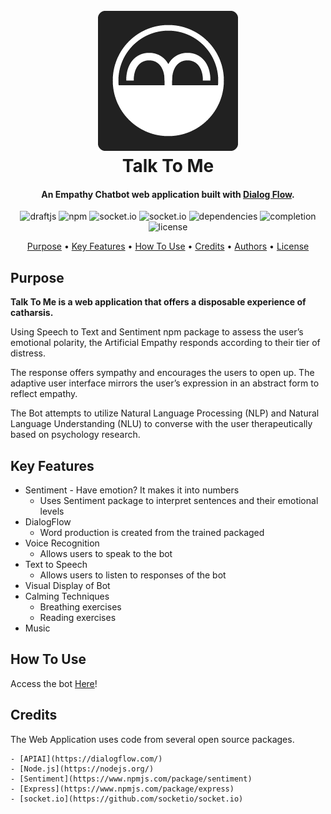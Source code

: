 
<h1 align="center">
  <br>
  <a href="https://github.com/fxm84625/Talk-To-Me"><img src="/docs/images/Logo224.png" alt="TalkToMe"></a>
  <br>
  Talk To Me
  <br>
</h1>
<h4 align="center">An Empathy Chatbot web application built with <a href="https://dialogflow.com/" target="blank">Dialog Flow</a>.</h4>

<p align="center">
  <img src="https://img.shields.io/badge/apiai-v4.0.3-blue.svg"
       alt="draftjs">
  <img src="https://img.shields.io/badge/npm-v5.6.0-blue.svg"
       alt="npm">
  <img src="https://img.shields.io/badge/socket.io-v2.0.4-blue.svg"
      alt="socket.io">
  <img src="https://img.shields.io/badge/sentiment-v4.2.0-blue.svg"
      alt="socket.io">
  <img src="https://img.shields.io/badge/dependencies-up%20to%20date-brightgreen.svg"
       alt="dependencies">
  <img src="https://img.shields.io/badge/completion-70%25-orange.svg"
      alt="completion">
  <img src="https://img.shields.io/badge/license-MIT-blue.svg"
       alt="license">
</p>


<p align="center">
  <a href="#purpose">Purpose</a> •
  <a href="#key-features">Key Features</a> •
  <a href="#how-to-use">How To Use</a> •
  <a href="#credits">Credits</a> •
  <a href="#authors">Authors</a> •
  <a href="#license">License</a>
</p>
<!-- Used Sentiment package-->

## Purpose

__Talk To Me is a web application that offers a disposable experience of catharsis.__

Using Speech to Text and Sentiment npm package to assess the user’s emotional polarity, the Artificial Empathy responds according to their tier of distress.

The response offers sympathy and encourages the users to open up. The adaptive user interface mirrors the user’s expression in an abstract form to reflect empathy.

The Bot attempts to utilize Natural Language Processing (NLP) and Natural Language Understanding (NLU)
to converse with the user therapeutically based on psychology research.

## Key Features
* Sentiment - Have emotion? It makes it into numbers
    - Uses Sentiment package to interpret sentences and their emotional levels
* DialogFlow
    - Word production is created from the trained packaged
* Voice Recognition
    - Allows users to speak to the bot
* Text to Speech
    - Allows users to listen to responses of the bot
* Visual Display of Bot
* Calming Techniques
    - Breathing exercises
    - Reading exercises
* Music

## How To Use

Access the bot <a href="aitalktome.herokuapp.com" target="blank">Here</a>!

## Credits

The Web Application uses code from several open source packages.

    - [APIAI](https://dialogflow.com/)
    - [Node.js](https://nodejs.org/)
    - [Sentiment](https://www.npmjs.com/package/sentiment)
    - [Express](https://www.npmjs.com/package/express)
    - [socket.io](https://github.com/socketio/socket.io)
